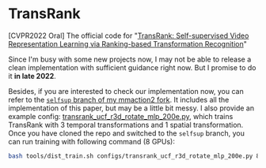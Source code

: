 # TransRank
[CVPR2022 Oral] The official code for "[TransRank: Self-supervised Video Representation Learning via Ranking-based Transformation Recognition](https://arxiv.org/abs/2205.02028)"

Since I'm busy with some new projects now, I may not be able to release a clean implementation with sufficient guidance right now. But I promise to do it **in late 2022**. 

Besides, if you are interested to check our implementation now, you can refer to the [`selfsup` branch of my mmaction2 fork](https://github.com/kennymckormick/mmaction2/tree/selfsup). It includes all the implementation of this paper, but may be a little bit messy. I also provide an example config: [transrank_ucf_r3d_rotate_mlp_200e.py](https://github.com/kennymckormick/mmaction2/blob/selfsup/configs/transrank_ucf_r3d_rotate_mlp_200e.py), which trains TransRank with 3 temporal transformations and 1 spatial transformation. Once you have cloned the repo and switched to the `selfsup` branch, you can run training with following command (8 GPUs):

```bash
bash tools/dist_train.sh configs/transrank_ucf_r3d_rotate_mlp_200e.py 8
```
